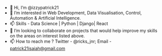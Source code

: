 - 👋 Hi, I’m @izzypatrick21
- 👀 I’m interested in Web Development, Data Visualisation, Control, Automation & Artificial Intelligence.
- 📫 Skills -  Data Science | Python | Django| React  
- 🌱 I’m looking to collaborate on projects that would help improve my skills on the areas on interest listed above.
- 📫 How to reach me ? Twitter - @ricks_jnr; Email - patrick21isaiah@gmail.com

<!---
izzypatrick21/izzypatrick21 is a ✨ special ✨ repository because its `README.md` (this file) appears on your GitHub profile.
You can click the Preview link to take a look at your changes.
--->
